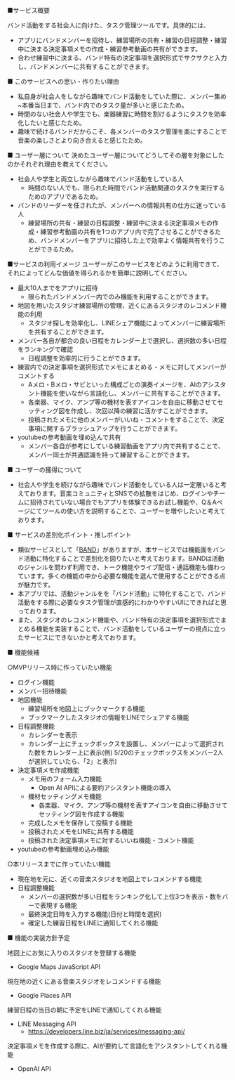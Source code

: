 ■サービス概要

バンド活動をする社会人に向けた、タスク管理ツールです。具体的には、

- アプリにバンドメンバーを招待し、練習場所の共有・練習の日程調整・練習中に決まる決定事項メモの作成・練習参考動画の共有ができます。
- 合わせ練習中に決まる、バンド特有の決定事項を選択形式でサクサクと入力し、バンドメンバーに共有することができます。

■ このサービスへの思い・作りたい理由

- 私自身が社会人をしながら趣味でバンド活動をしていた際に、メンバー集め~本番当日まで、バンド内でのタスク量が多いと感じたため。
- 時間のない社会人や学生でも、楽器練習に時間を割けるようにタスクを効率化したいと感じたため。
- 趣味で続けるバンドだからこそ、各メンバーのタスク管理を楽にすることで音楽の楽しさとより向き合えると感じたため。

■ ユーザー層について
決めたユーザー層についてどうしてその層を対象にしたのかそれぞれ理由を教えてください。

- 社会人や学生と両立しながら趣味でバンド活動をしている人
    - 時間のない人でも、限られた時間でバンド活動関連のタスクを実行するためのアプリであるため。
- バンドのリーダーを任されたが、メンバーへの情報共有の仕方に迷っている人
    - 練習場所の共有・練習の日程調整・練習中に決まる決定事項メモの作成・練習参考動画の共有を1つのアプリ内で完了させることができるため、バンドメンバーをアプリに招待した上で効率よく情報共有を行うことができるため。

■サービスの利用イメージ
ユーザーがこのサービスをどのように利用できて、それによってどんな価値を得られるかを簡単に説明してください。

- 最大10人までをアプリに招待
    - 限られたバンドメンバー内でのみ機能を利用することができます。
- 地図を用いたスタジオ練習場所の管理、近くにあるスタジオのレコメンド機能の利用
    - スタジオ探しを効率化し、LINEシェア機能によってメンバーに練習場所を共有することができます。
- メンバー各自が都合の良い日程をカレンダー上で選択し、選択数の多い日程をランキングで確認
    - 日程調整を効率的に行うことができます。
- 練習内での決定事項を選択形式でメモにまとめる・メモに対してメンバーがコメントする
    - Aメロ・Bメロ・サビといった構成ごとの演奏イメージを、AIのアシスタント機能を使いながら言語化し、メンバーに共有することができます。
    - 各楽器、マイク、アンプ等の機材を表すアイコンを自由に移動させてセッティング図を作成し、次回以降の練習に活かすことができます。
    - 投稿されたメモに他のメンバーがいいね・コメントをすることで、決定事項に関するブラッシュアップを行うことができます。
- youtubeの参考動画を埋め込んで共有
    - メンバー各自が参考にしている練習動画をアプリ内で共有することで、メンバー同士が共通認識を持って練習することができます。

■ ユーザーの獲得について

- 社会人や学生を続けながら趣味でバンド活動をしている人は一定層いると考えております。音楽コミュニティとSNSでの拡散をはじめ、ログインやチームに招待されていない場合でもアプリを体験できるお試し機能や、Q＆Aページにてツールの使い方を説明することで、ユーザーを増やしたいと考えております。

■ サービスの差別化ポイント・推しポイント

- 類似サービスとして「[BAND](https://about.band.us/jp)」がありますが、本サービスでは機能面をバンド活動に特化することで差別化を図りたいと考えております。BANDは活動のジャンルを問わず利用でき、トーク機能やライブ配信・通話機能も備わっています。多くの機能の中から必要な機能を選んで使用することができる点が魅力です。
- 本アプリでは、活動ジャンルをを「バンド活動」に特化することで、バンド活動をする際に必要なタスク管理が直感的にわかりやすいUIにできればと思っております。
- また、スタジオのレコメンド機能や、バンド特有の決定事項を選択形式でまとめる機能を実装することで、バンド活動をしているユーザーの視点に立ったサービスにできないかと考えております。

■ 機能候補

○MVPリリース時に作っていたい機能

- ログイン機能
- メンバー招待機能
- 地図機能
    - 練習場所を地図上にブックマークする機能
    - ブックマークしたスタジオの情報をLINEでシェアする機能
- 日程調整機能
    - カレンダーを表示
    - カレンダー上にチェックボックスを設置し、メンバーによって選択された数をカレンダー上に表示(例) 5/20のチェックボックスをメンバー2人が選択していたら、「2」と表示)
- 決定事項メモ作成機能
    - メモ用のフォーム入力機能
        - Open AI APIによる要約アシスタント機能の導入
    - 機材セッティングメモ機能
        - 各楽器、マイク、アンプ等の機材を表すアイコンを自由に移動させてセッティング図を作成する機能
    - 完成したメモを保存して投稿する機能
    - 投稿されたメモをLINEに共有する機能
    - 投稿された決定事項メモに対するいいね機能・コメント機能
- youtubeの参考動画埋め込み機能

○本リリースまでに作っていたい機能

- 現在地を元に、近くの音楽スタジオを地図上でレコメンドする機能
- 日程調整機能
    - メンバーの選択数が多い日程をランキング化して上位3つを表示・数をバーで表現する機能
    - 最終決定日時を入力する機能(日付と時間を選択)
    - 確定した練習日程をLINEに通知してくれる機能

■ 機能の実装方針予定

地図上にお気に入りのスタジオを登録する機能

- Google Maps JavaScript API

現在地の近くにある音楽スタジオをレコメンドする機能

- Google Places API

練習日程の当日の朝に予定をLINEで通知してくれる機能

- LINE Messaging API
    - https://developers.line.biz/ja/services/messaging-api/

決定事項メモを作成する際に、AIが要約して言語化をアシスタントしてくれる機能

- OpenAI API